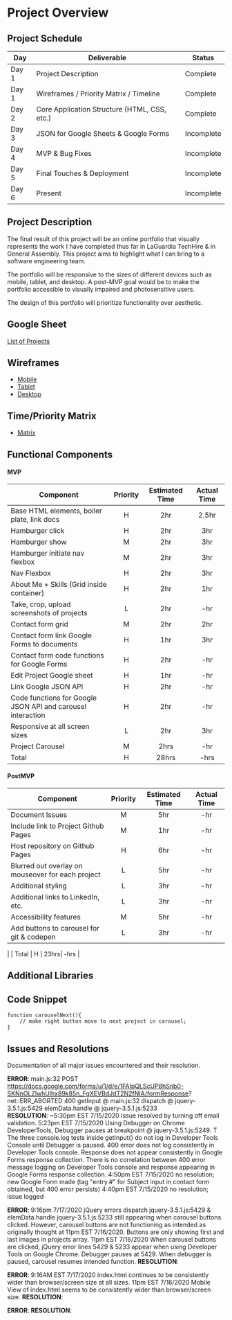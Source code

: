 # Project Overview

## Project Schedule

|  Day | Deliverable | Status
|---|---| ---|
|Day 1| Project Description | Complete
|Day 1| Wireframes / Priority Matrix / Timeline | Complete
|Day 2| Core Application Structure (HTML, CSS, etc.) | Complete
|Day 3| JSON for Google Sheets & Google Forms | Incomplete
|Day 4| MVP & Bug Fixes | Incomplete
|Day 5| Final Touches & Deployment | Incomplete
|Day 6| Present | Incomplete

## Project Description

The final result of this project will be an online portfolio that visually represents the work I have completed thus far in LaGuardia TechHire & in General Assembly. This project aims to highlight what I can bring to a software engineering team.

The portfolio will be responsive to the sizes of different devices such as mobile, tablet, and desktop. A post-MVP goal would be to make the portfolio accessible to visually impaired and photosensitive users. 

The design of this portfolio will prioritize functionality over aesthetic.

## Google Sheet

[List of Projects](https://docs.google.com/spreadsheets/d/1v0yf6zxlbSb8PPZuobogwbGayo1YENtTIlDNMftcpUE/edit?usp=sharing)

## Wireframes

- [Mobile](https://res.cloudinary.com/dd3nkph31/image/upload/v1594617227/IMG_2780_ztjbuh.jpg)
- [Tablet](https://res.cloudinary.com/dd3nkph31/image/upload/v1594617227/IMG_2781_uwlwlj.jpg)
- [Desktop](https://res.cloudinary.com/dd3nkph31/image/upload/v1594617227/IMG_2782_e5s0cv.jpg)

## Time/Priority Matrix 

- [Matrix](https://res.cloudinary.com/dd3nkph31/image/upload/v1594617227/IMG_2783_kmzaub.jpg)

## Functional Components

#### MVP

| Component | Priority | Estimated Time | Actual Time |
| --- | :---: | :---: | :---: | 
| Base HTML elements, boiler plate, link docs | H | 2hr | 2.5hr |
| Hamburger click | H | 2hr | 3hr |
| Hamburger show | M | 2hr | 3hr |
| Hamburger initiate nav flexbox | M | 2hr | 3hr |
| Nav Flexbox | H | 2hr | 3hr | 
| About Me + Skills (Grid inside container) | H | 2hr | 1hr |
| Take, crop, upload screenshots of projects | L | 2hr | -hr |
| Contact form grid | M | 2hr | 2hr |
| Contact form link Google Forms to documents | H | 1hr | 3hr |
| Contact form code functions for Google Forms | H | 2hr | -hr |
| Edit Project Google sheet | H | 1hr | -hr |
| Link Google JSON API | H | 2hr | -hr |
| Code functions for Google JSON API and carousel interaction | H | 2hr | -hr |
| Responsive at all screen sizes | L | 2hr | 3hr |
| Project Carousel | M | 2hrs | -hr |
| Total | H | 28hrs| -hrs | 


#### PostMVP 

| Component | Priority | Estimated Time | Actual Time |
| --- | :---: |  :---: | :---: | 
| Document Issues | M | 5hr | -hr |
| Include link to Project Github Pages | M | 1hr | -hr |
| Host repository on Github Pages | H | 6hr | -hr |
| Blurred out overlay on mouseover for each project | L | 5hr | -hr |
| Additional styling | L | 3hr | -hr |
| Additional links to LinkedIn, etc. | L | 3hr | -hr |
| Accessibility features | M | 5hr | -hr |
| Add buttons to carousel for git & codepen | L | 3hr | -hr |
| 
| Total | H | 23hrs| -hrs | 

## Additional Libraries

## Code Snippet

```
function carouselNext(){
    // make right button move to next project in carousel;
}
```

## Issues and Resolutions

Documentation of all major issues encountered and their resolution.

**ERROR**: 
main.js:32 POST https://docs.google.com/forms/u/1/d/e/1FAIpQLScUP8hSnb0-SKNnOLZlwhUlhx89k85n_FgXEVBdJdT2N2fNIA/formResponse? net::ERR_ABORTED 400
getInput	@	main.js:32
dispatch	@	jquery-3.5.1.js:5429
elemData.handle	@	jquery-3.5.1.js:5233                                
**RESOLUTION**: 
~5:30pm EST 7/15/2020 Issue resolved by turning off email validation.
5:23pm EST 7/15/2020 Using Debugger on Chrome DeveloperTools, Debugger pauses at breakpoint @ jquery-3.5.1.js:5249. T
The three console.log tests inside getInput() do not log in Developer Tools Console until Debugger is paused. 
400 error does not log consistently in Developer Tools console. 
Response does not appear consistently in Google Forms response collection. 
There is no correlation between 400 error message logging on Developer Tools console and response appearing in Google Forms response collection. 
4:50pm EST 7/15/2020 no resolution; new Google Form made (tag "entry.#" for Subject input in contact form obtained, but 400 error persists)
4:40pm EST 7/15/2020 no resolution; issue logged


**ERROR**: 9:16pm 7/17/2020 jQuery errors dispatch jquery-3.5.1.js:5429 & elemData.handle jquery-3.5.1.js:5233 still appearing when carousel buttons clicked. However, carousel buttons are not functioning as intended as originally thought at 11pm EST 7/16/2020. Buttons are only showing first and last images in projects array.
11pm EST 7/16/2020 When carousel buttons are clicked, jQuery error lines 5429 & 5233 appear when using Developer Tools on Google Chrome. Debugger pauses at 5429.  When debugger is paused, carousel resumes intended function.
**RESOLUTION**: 

**ERROR**: 9:16AM EST 7/17/2020 index.html continues to be consistently wider than browser/screen size at all sizes.
11pm EST 7/16/2020 Mobile View of index.html seems to be consistently wider than browser/screen size.
**RESOLUTION**: 

**ERROR**: 
**RESOLUTION**: 